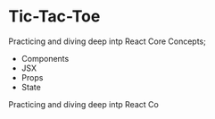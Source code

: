 # Tic-Tac-Toe

Practicing and diving deep intp React Core Concepts; 
- Components
- JSX
- Props
- State

Practicing and diving deep intp React Co





